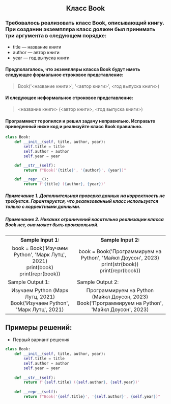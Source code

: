 <h2 style="text-align:center">Класс Book</h2>

### Требовалось реализовать класс Book, описывающий книгу. При создании экземпляра класс должен был принимать три аргумента в следующем порядке:
* title — название книги
* author — автор книги
* year — год выпуска книги
#### Предполагалось, что экземпляры класса Book будут иметь следующее формальное строковое представление:
> Book('<название книги>', '<автор книги>', <год выпуска книги>)
#### И следующее неформальное строковое представление:
> <название книги> (<автор книги>, <год выпуска книги>)
#### Программист торопился и решил задачу неправильно. Исправьте приведенный ниже код и реализуйте класс Book правильно.
```python
class Book:
    def __init__(self, title, author, year):
        self.title = title
        self.author = author
        self.year = year

    def __str__(self):
        return f"Book('{title}', '{author}', {year})"

    def __repr__():
        return f'{title} ({author}, {year})'
```
##### Примечание 1. Дополнительная проверка данных на корректность не требуется. Гарантируется, что реализованный класс используется только с корректными данными.
##### Примечание 2. Никаких ограничений касательно реализации класса Book нет, она может быть произвольной.

<table align="center">
  <tbody>
    <tr>
      <th>Sample Input 1: </th>
      <th>Sample Input 2: </th>
    </tr>
    <tr>
      <td align="center">book = Book('Изучаем Python', 'Марк Лутц', 2021)<br>
                          print(book)<br>
                          print(repr(book))<br></td>
      <td align="center">book = Book('Программируем на Python', 'Майкл Доусон', 2023)<br>
                          print(str(book))<br>
                          print(repr(book))<br></td>
    </tr>
    <tr>
      <td>Sample Output 1:</td>
      <td>Sample Output 2:</td>
      </tr>
    <tr>
      <td align="center">
                        Изучаем Python (Марк Лутц, 2021)<br>
                        Book('Изучаем Python', 'Марк Лутц', 2021)<br>
      </td>
      <td align="center">
                        Программируем на Python (Майкл Доусон, 2023)<br>
                        Book('Программируем на Python', 'Майкл Доусон', 2023)<br>
      </td>
    </tr>
  </tbody>
</table>



## Примеры решений:
* Первый вариант решения
```python
class Book:
    def __init__(self, title, author, year):
        self.title = title
        self.author = author
        self.year = year
    
    def __str__(self):
        return f'{self.title} ({self.author}, {self.year})'
    
    def __repr__(self):
        return f"Book('{self.title}', '{self.author}', {self.year})"
```


